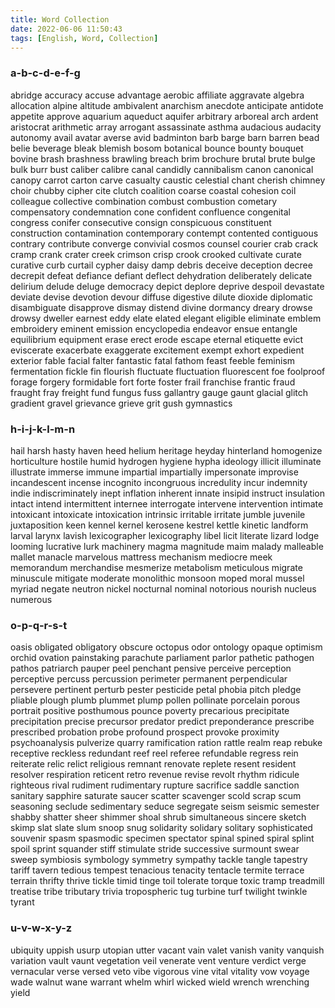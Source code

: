 ```yaml
---
title: Word Collection
date: 2022-06-06 11:50:43
tags: [English, Word, Collection]
---
```


### a-b-c-d-e-f-g 

abridge accuracy accuse advantage aerobic affiliate aggravate algebra allocation alpine altitude ambivalent anarchism anecdote anticipate antidote appetite approve aquarium aqueduct aquifer arbitrary arboreal arch ardent aristocrat arithmetic array arrogant assassinate asthma audacious audacity autonomy avail avatar averse avid badminton barb barge barn barren bead belie beverage bleak blemish bosom botanical bounce bounty bouquet bovine brash brashness brawling breach brim brochure brutal brute bulge bulk burr bust caliber calibre canal candidly cannibalism canon canonical canopy carrot carton carve casualty caustic celestial chant cherish chimney choir chubby cipher cite clutch coalition coarse coastal cohesion coil colleague collective combination combust combustion cometary compensatory condemnation cone confident confluence congenital congress conifer consecutive consign conspicuous constituent construction contamination contemporary contempt contented contiguous contrary contribute converge convivial cosmos counsel courier crab crack cramp crank crater creek crimson crisp crook crooked cultivate curate curative curb curtail cypher daisy damp debris deceive deception decree decrepit defeat defiance defiant deflect dehydration deliberately delicate delirium delude deluge democracy depict deplore deprive despoil devastate deviate devise devotion devour diffuse digestive dilute dioxide diplomatic disambiguate disapprove dismay distend divine dormancy dreary drowse drowsy dweller earnest eddy elate elated elegant eligible eliminate emblem embroidery eminent emission encyclopedia endeavor ensue entangle equilibrium equipment erase erect erode escape eternal etiquette evict eviscerate exacerbate exaggerate excitement exempt exhort expedient exterior fable facial falter fantastic fatal fathom feast feeble feminism fermentation fickle fin flourish fluctuate fluctuation fluorescent foe foolproof forage forgery formidable fort forte foster frail franchise frantic fraud fraught fray freight fund fungus fuss gallantry gauge gaunt glacial glitch gradient gravel grievance grieve grit gush gymnastics 

### h-i-j-k-l-m-n 

hail harsh hasty haven heed helium heritage heyday hinterland homogenize horticulture hostile humid hydrogen hygiene hypha ideology illicit illuminate illustrate immerse immune impartial impartially impersonate improvise incandescent incense incognito incongruous incredulity incur indemnity indie indiscriminately inept inflation inherent innate insipid instruct insulation intact intend intermittent internee interrogate intervene intervention intimate intoxicant intoxicate intoxication intrinsic irritable irritate jumble juvenile juxtaposition keen kennel kernel kerosene kestrel kettle kinetic landform larval larynx lavish lexicographer lexicography libel licit literate lizard lodge looming lucrative lurk machinery magma magnitude maim malady malleable mallet manacle marvelous mattress mechanism mediocre meek memorandum merchandise mesmerize metabolism meticulous migrate minuscule mitigate moderate monolithic monsoon moped moral mussel myriad negate neutron nickel nocturnal nominal notorious nourish nucleus numerous 

### o-p-q-r-s-t 

oasis obligated obligatory obscure octopus odor ontology opaque optimism orchid ovation painstaking parachute parliament parlor pathetic pathogen pathos patriarch pauper peel penchant pensive perceive perception perceptive percuss percussion perimeter permanent perpendicular persevere pertinent perturb pester pesticide petal phobia pitch pledge pliable plough plumb plummet plump pollen pollinate porcelain porous portrait positive posthumous pounce poverty precarious precipitate precipitation precise precursor predator predict preponderance prescribe prescribed probation probe profound prospect provoke proximity psychoanalysis pulverize quarry ramification ration rattle realm reap rebuke receptive reckless redundant reef reel referee refundable regress rein reiterate relic relict religious remnant renovate replete resent resident resolver respiration reticent retro revenue revise revolt rhythm ridicule righteous rival rudiment rudimentary rupture sacrifice saddle sanction sanitary sapphire saturate saucer scatter scavenger scold scrap scum seasoning seclude sedimentary seduce segregate seism seismic semester shabby shatter sheer shimmer shoal shrub simultaneous sincere sketch skimp slat slate slum snoop snug solidarity solidary solitary sophisticated souvenir spasm spasmodic specimen spectator spinal spined spiral splint spoil sprint squander stiff stimulate stride successive surmount swear sweep symbiosis symbology symmetry sympathy tackle tangle tapestry tariff tavern tedious tempest tenacious tenacity tentacle termite terrace terrain thrifty thrive tickle timid tinge toil tolerate torque toxic tramp treadmill treatise tribe tributary trivia tropospheric tug turbine turf twilight twinkle tyrant 

### u-v-w-x-y-z 

ubiquity uppish usurp utopian utter vacant vain valet vanish vanity vanquish variation vault vaunt vegetation veil venerate vent venture verdict verge vernacular verse versed veto vibe vigorous vine vital vitality vow voyage wade walnut wane warrant whelm whirl wicked wield wrench wrenching yield